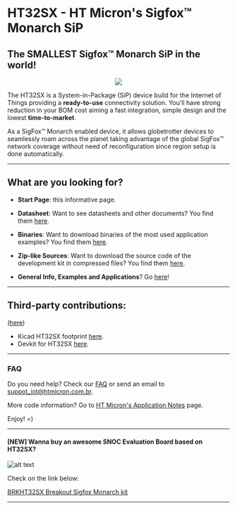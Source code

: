# HT32SX - HT Micron's Sigfox™ Monarch SiP

## The SMALLEST Sigfox™ Monarch SiP in the world!

<div align="center">
  <img src="https://github.com/htmicron/ht32sx/blob/images/iMCP_reto.jpg">
</div>

The HT32SX is a System-in-Package (SiP) device build for the Internet of Things providing a **ready-to-use** connectivity solution.
You’ll have strong reduction in your BOM cost aiming a fast integration, simple design and the lowest **time-to-market**.

As a SigFox™ Monarch enabled device, it allows globetrotter devices to seamlessly roam across the planet taking advantage of the global SigFox™ network coverage without need of reconfiguration since region setup is done automatically.

<hr>

## What are you looking for?

* **Start Page**: this informative page.

* **Datasheet**: Want to see datasheets and other documents? You find them [here](https://github.com/htmicron/ht32sx/tree/documents).

* **Binaries**: Want to download binaries of the most used application examples? You find them [here](https://github.com/htmicron/ht32sx/tree/binaries).

* **Zip-like Sources**: Want to download the source code of the development kit in compressed files? You find them [here](https://github.com/htmicron/ht32sx/tree/zip).

* **General Info, Examples and Applications**? Go [here](https://github.com/htmicron/ht32sx/tree/info)!

<hr>

## Third-party contributions:

([here](https://github.com/htmicron/thirdpartyHT32SX/))

* Kicad HT32SX footprint [here](https://github.com/htmicron/thirdpartyHT32SX/tree/master/kicad).
* Devkit for HT32SX [here](https://github.com/htmicron/thirdpartyHT32SX/tree/master/devkit).

<hr>

### FAQ

Do you need help? Check our [FAQ](https://htmicron.github.io/FAQ/html/index.html) or send an email to suppot_iot@htmicron.com.br. 


More code information? 	Go to [HT Micron's Application Notes](https://htmicron.github.io/index.html) page.

Enjoy! =)

<hr>

#### [NEW] Wanna buy an awesome SNOC Evaluation Board based on HT32SX? 

![alt text](https://github.com/htmicron/ht32sx/blob/images/snoc_board.jpg?raw=true)

Check on the link below:

[BRKHT32SX Breakout Sigfox Monarch kit](https://yadom.eu/kit-sigfox-breakout-board-brkht32sx.html)



---
